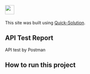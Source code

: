 # <img src="https://i.ibb.co/B3rpcB9/20220617-224257-0000-01.png"  width="30" height="30">  
This site was built using [Quick-Solution](https://quick-solution-2.web.app/).
## API Test Report
API test by Postman 
## How to run this project
